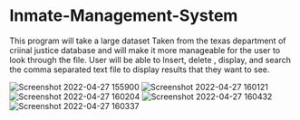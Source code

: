 # Inmate-Management-System


This program will take a large dataset Taken from the texas department of criinal justice database and will make it more manageable for the user to look through the file.
  User will be able to Insert, delete , display, and search the comma separated text file to display results that they want to see.

![Screenshot 2022-04-27 155900](https://user-images.githubusercontent.com/97756180/165630191-b47b02b2-cd98-467c-b6f6-cbca58225028.png)
![Screenshot 2022-04-27 160121](https://user-images.githubusercontent.com/97756180/165630561-5c5f9cb6-836c-4a43-acc8-1e997ae83d5e.png)
![Screenshot 2022-04-27 160204](https://user-images.githubusercontent.com/97756180/165630568-e07fa070-0b97-4891-9f74-2e946c39b7a8.png)
![Screenshot 2022-04-27 160432](https://user-images.githubusercontent.com/97756180/165630898-286999ab-6714-4498-ac31-de73d564ff8d.png)
![Screenshot 2022-04-27 160337](https://user-images.githubusercontent.com/97756180/165630944-df329067-6edd-4508-9279-864eacd2b4e4.png)
